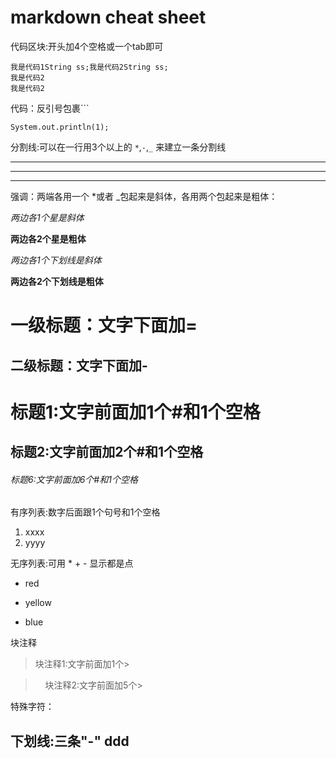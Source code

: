 # markdown cheat sheet

代码区块:开头加4个空格或一个tab即可

    我是代码1String ss;我是代码2String ss;    
    我是代码2
    我是代码2

代码：反引号包裹```

`System.out.println(1);`

分割线:可以在一行用3个以上的 `*`,`-`,`_` 来建立一条分割线

***
---
___

强调：两端各用一个 *或者 _包起来是斜体，各用两个包起来是粗体：

*两边各1个星是斜体*

**两边各2个星是粗体**

_两边各1个下划线是斜体_

__两边各2个下划线是粗体__



一级标题：文字下面加=
=


二级标题：文字下面加-
-


# 标题1:文字前面加1个\#和1个空格

## 标题2:文字前面加2个\#和1个空格

###### 标题6:文字前面加6个\#和1个空格

有序列表:数字后面跟1个句号和1个空格

1. xxxx
2. yyyy

无序列表:可用 * + - 显示都是点
* red
+ yellow
- blue

块注释

>块注释1:文字前面加1个\>

>     块注释2:文字前面加5个\>


特殊字符：

下划线:三条"-"
ddd
---


